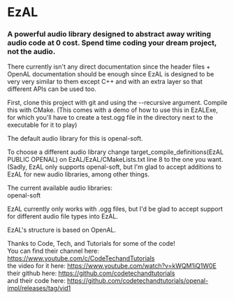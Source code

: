 # EzAL

### A powerful audio library designed to abstract away writing audio code at 0 cost. Spend time coding your dream project, not the audio.

There currently isn't any direct documentation since the header files + OpenAL documentation should be enough since EzAL is designed to be very very similar to them except C++ and with an extra layer so that different APIs can be used too.

First, clone this project with git and using the --recursive argument. Compile this with CMake. (This comes with a demo of how to use this in EzALExe, for which you'll have to create a test.ogg file in the directory next to the executable for it to play)

The default audio library for this is openal-soft.

To choose a different audio library change 
target_compile_definitions(EzAL PUBLIC OPENAL)
on EzAL/EzAL/CMakeLists.txt line 8 to the one you want. (Sadly, EzAL only supports openal-soft, but I'm glad to accept additions to EzAL for new audio libraries, among other things.

The current available audio libraries:<br/>
openal-soft

EzAL currently only works with .ogg files, but I'd be glad to accept support for different audio file types into EzAL.

EzAL's structure is based on OpenAL.

Thanks to Code, Tech, and Tutorials for some of the code!<br/>
You can find their channel here: https://www.youtube.com/c/CodeTechandTutorials<br/>
the video for it here: https://www.youtube.com/watch?v=kWQM1iQ1W0E<br/>
their github here: https://github.com/codetechandtutorials<br/>
and their code here: https://github.com/codetechandtutorials/openal-impl/releases/tag/vid1
